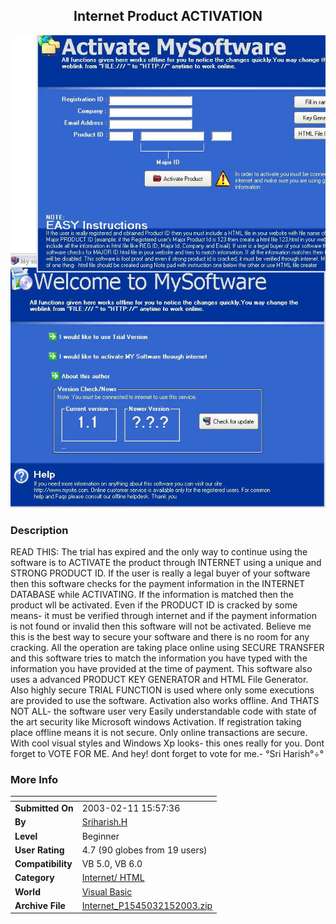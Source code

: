 ﻿<div align="center">

## Internet Product ACTIVATION

<img src="PIC20032152341271806.jpg">
</div>

### Description

READ THIS: The trial has expired and the only way to continue using the software is to ACTIVATE the product through INTERNET using a unique and STRONG PRODUCT ID. If the user is really a legal buyer of your software then this software checks for the payment information in the INTERNET DATABASE while ACTIVATING. If the information is matched then the product wll be activated. Even if the PRODUCT ID is cracked by some means- it must be verified through internet and if the payment information is not found or invalid then this software will not be activated. Believe me this is the best way to secure your software and there is no room for any cracking. All the operation are taking place online using SECURE TRANSFER and this software tries to match the information you have typed with the information you have provided at the time of payment. This software also uses a advanced PRODUCT KEY GENERATOR and HTML File Generator. Also highly secure TRIAL FUNCTION is used where only some executions are provided to use the software. Activation also works offline. And THATS NOT ALL- the software user very Easily understandable code with state of the art security like Microsoft windows Activation. If registration taking place offline means it is not secure. Only online transactions are secure. With cool visual styles and Windows Xp looks- this ones really for you. Dont forget to VOTE FOR ME. And hey! dont forget to vote for me.- °Sri Harish°÷°
 
### More Info
 


<span>             |<span>
---                |---
**Submitted On**   |2003-02-11 15:57:36
**By**             |[Sriharish\.H](https://github.com/Planet-Source-Code/PSCIndex/blob/master/ByAuthor/sriharish-h.md)
**Level**          |Beginner
**User Rating**    |4.7 (90 globes from 19 users)
**Compatibility**  |VB 5\.0, VB 6\.0
**Category**       |[Internet/ HTML](https://github.com/Planet-Source-Code/PSCIndex/blob/master/ByCategory/internet-html__1-34.md)
**World**          |[Visual Basic](https://github.com/Planet-Source-Code/PSCIndex/blob/master/ByWorld/visual-basic.md)
**Archive File**   |[Internet\_P1545032152003\.zip](https://github.com/Planet-Source-Code/sriharish-h-internet-product-activation__1-43246/archive/master.zip)








